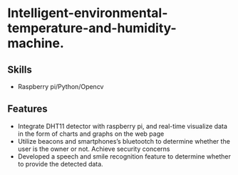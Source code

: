 # Intelligent-environmental-temperature-and-humidity-machine.

## Skills
*  Raspberry pi/Python/Opencv
## Features
*  Integrate DHT11 detector with raspberry pi, and real-time visualize data in the form of charts and graphs on the web page
*  Utilize beacons and smartphones’s bluetootch to determine whether the user is the owner or not. Achieve security concerns
*  Developed a speech and smile recognition feature to determine whether to provide the detected data.
